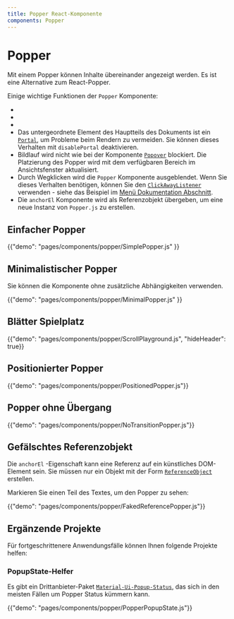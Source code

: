 ```yaml
---
title: Popper React-Komponente
components: Popper
---
```


# Popper

<p class="description">Mit einem Popper können Inhalte übereinander angezeigt werden. Es ist eine Alternative zum React-Popper.</p>

Einige wichtige Funktionen der `Popper` Komponente:

- 
- 
- 
- Das untergeordnete Element des Hauptteils des Dokuments ist ein [`Portal`](/components/portal/), um Probleme beim Rendern zu vermeiden. Sie können dieses Verhalten mit `disablePortal` deaktivieren.
- Bildlauf wird nicht wie bei der Komponente [`Popover`](/components/popover/) blockiert. Die Platzierung des Popper wird mit dem verfügbaren Bereich im Ansichtsfenster aktualisiert.
- Durch Wegklicken wird die `Popper` Komponente ausgeblendet. Wenn Sie dieses Verhalten benötigen, können Sie den [`ClickAwayListener`](/components/click-away-listener/) verwenden - siehe das Beispiel im [Menü Dokumentation Abschnitt](/components/menus/#menulist-composition).
- Die `anchorEl` Komponente wird als Referenzobjekt übergeben, um eine neue Instanz von `Popper.js` zu erstellen.

## Einfacher Popper

{{"demo": "pages/components/popper/SimplePopper.js" }}

## Minimalistischer Popper

Sie können die Komponente ohne zusätzliche Abhängigkeiten verwenden.

{{"demo": "pages/components/popper/MinimalPopper.js" }}

## Blätter Spielplatz

{{"demo": "pages/components/popper/ScrollPlayground.js", "hideHeader": true}}

## Positionierter Popper

{{"demo": "pages/components/popper/PositionedPopper.js"}}

## Popper ohne Übergang

{{"demo": "pages/components/popper/NoTransitionPopper.js"}}

## Gefälschtes Referenzobjekt

Die `anchorEl` -Eigenschaft kann eine Referenz auf ein künstliches DOM-Element sein. Sie müssen nur ein Objekt mit der Form [`ReferenceObject`](https://github.com/FezVrasta/popper.js/blob/0642ce0ddeffe3c7c033a412d4d60ce7ec8193c3/packages/popper/index.d.ts#L118-L123) erstellen.

Markieren Sie einen Teil des Textes, um den Popper zu sehen:

{{"demo": "pages/components/popper/FakedReferencePopper.js"}}

## Ergänzende Projekte

Für fortgeschrittenere Anwendungsfälle können Ihnen folgende Projekte helfen:

### PopupState-Helfer

Es gibt ein Drittanbieter-Paket [`Material-Ui-Popup-Status`](https://github.com/jcoreio/material-ui-popup-state), das sich in den meisten Fällen um Popper Status kümmern kann.

{{"demo": "pages/components/popper/PopperPopupState.js"}}